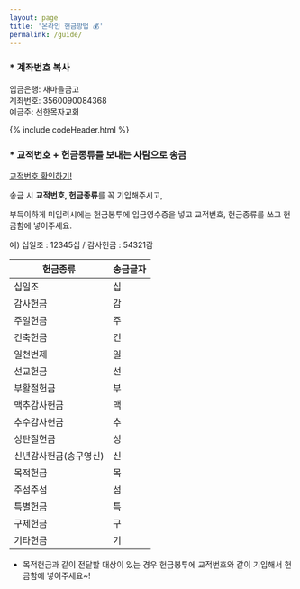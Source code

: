 ```yaml
---
layout: page
title: '온라인 헌금방법 💰'
permalink: /guide/
---
```


### * 계좌번호 복사

입금은행: 새마을금고      
계좌번호: 3560090084368       
예금주: 선한목자교회       

<script src="/assets/scripts/copyCode.js"></script>

{% include codeHeader.html %}

### * **교적번호 + 헌금종류**를 보내는 사람으로 송금

[교적번호 확인하기!](https://gsmch.org/main/sub.html?pageCode=240)

송금 시 **교적번호, 헌금종류**를 꼭 기입해주시고,

부득이하게 미입력시에는 헌금봉투에 입금영수증을 넣고 교적번호, 헌금종류를 쓰고 헌금함에 넣어주세요.

예) 십일조 : 12345십 / 감사헌금 : 54321감

| 헌금종류 | 송금글자 |
| -- | -- |
| 십일조 | 십 |
| 감사헌금 | 감 |
| 주일헌금 | 주 |
| 건축헌금 | 건 |
| 일천번제 | 일 |
| 선교헌금 | 선 |
| 부활절헌금 | 부 |
| 맥추감사헌금 | 맥 |
| 추수감사헌금 | 추 |
| 성탄절헌금 | 성 |
| 신년감사헌금(송구영신) | 신 |
| 목적헌금 | 목 |
| 주섬주섬 | 섬 |
| 특별헌금 | 특 |
| 구제헌금 | 구 |
| 기타헌금 | 기 |

- 목적헌금과 같이 전달할 대상이 있는 경우 헌금봉투에 교적번호와 같이 기입해서 헌금함에 넣어주세요~!
